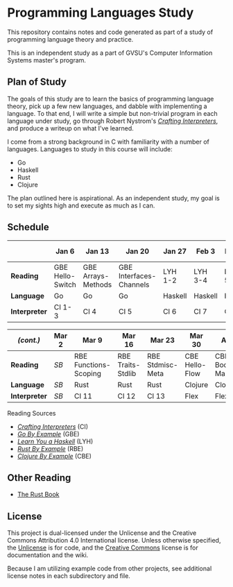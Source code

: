 # Programming Languages Study

This repository contains notes and code generated as part of a study of programming language theory
and practice.

This is an independent study as a part of GVSU's Computer Information Systems master's program.

## Plan of Study

The goals of this study are to learn the basics of programming language theory, pick up a few new
languages, and dabble with implementing a language. To that end, I will write a simple but
non-trivial program in each language under study, go through Robert Nystrom's [_Crafting
Interpreters_](http://craftinginterpreters.com/contents.html), and produce a writeup on what I've
learned.

I come from a strong background in C with familiarity with a number of languages. Languages to study
in this course will include:

* Go
* Haskell
* Rust
* Clojure

The plan outlined here is aspirational. As an independent study, my goal is to set my sights high
and execute as much as I can.

## Schedule

|                 | Jan 6            | Jan 13             | Jan 20                  | Jan 27  | Feb 3   | Feb 10  | Feb 17   | Feb 24         |
| --------------- | ---------------- | ------------------ | ----------------------- | ------- | ------- | ------- | -------- | -------------- |
| **Reading**     | GBE Hello-Switch | GBE Arrays-Methods | GBE Interfaces-Channels | LYH 1-2 | LYH 3-4 | LYH 5-6 | LYH 9-11 | RBE Hello-Flow |
| **Language**    | Go               | Go                 | Go                      | Haskell | Haskell | Haskell | Haskell  | Rust           |
| **Interpreter** | CI 1-3           | CI 4               | CI 5                    | CI 6    | CI 7    | CI 8    | CI 9     | CI 10          |

| _(cont.)_       | Mar 2 | Mar 9                 | Mar 16            | Mar 23           | Mar 30         | Apr 6            | Apr 13               |
| --------------- | ----- | --------------------- | ----------------- | ---------------- | -------------- | ---------------- | -------------------- |
| **Reading**     | _SB_  | RBE Functions-Scoping | RBE Traits-Stdlib | RBE Stdmisc-Meta | CBE Hello-Flow | CBE Boolean-Maps | CBE Sequences-Macros |
| **Language**    | _SB_  | Rust                  | Rust              | Rust             | Clojure        | Clojure          | Clojure              |
| **Interpreter** | _SB_  | CI 11                 | CI 12             | CI 13            | Flex           | Flex             | Flex                 |

Reading Sources

* [_Crafting Interpreters_](http://craftinginterpreters.com/contents.html) (CI)
* [_Go By Example_](https://gobyexample.com/) (GBE)
* [_Learn You a Haskell_](http://learnyouahaskell.com/chapters) (LYH)
* [_Rust By Example_](https://doc.rust-lang.org/stable/rust-by-example/) (RBE)
* [_Clojure By Example_](https://kimh.github.io/clojure-by-example/#about) (CBE)

## Other Reading

* [The Rust Book](https://doc.rust-lang.org/book/)

## License

This project is dual-licensed under the Unlicense and the Creative Commons Attribution 4.0
International license. Unless otherwise specified, the [Unlicense](LICENSE_CODE) is for code, and
the [Creative Commons](LICENSE_DOCS) license is for documentation and the wiki.

Because I am utilizing example code from other projects, see additional license notes in each
subdirectory and file.
